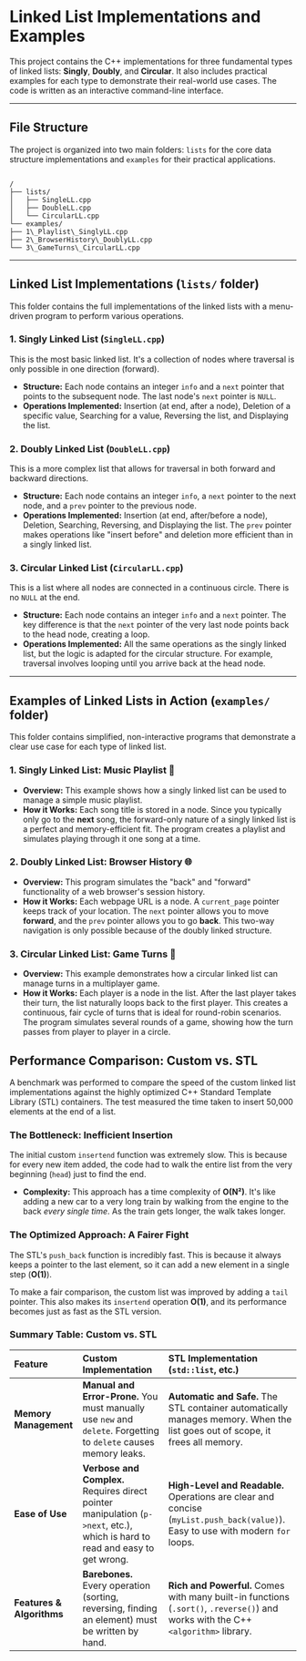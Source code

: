 # Linked List Implementations and Examples

This project contains the C++ implementations for three fundamental types of linked lists: **Singly**, **Doubly**, and **Circular**. It also includes practical examples for each type to demonstrate their real-world use cases. The code is written as an interactive command-line interface.

---

## File Structure

The project is organized into two main folders: `lists` for the core data structure implementations and `examples` for their practical applications.

```

/
├── lists/
│   ├── SingleLL.cpp
│   ├── DoubleLL.cpp
│   └── CircularLL.cpp
└── examples/
├── 1\_Playlist\_SinglyLL.cpp
├── 2\_BrowserHistory\_DoublyLL.cpp
└── 3\_GameTurns\_CircularLL.cpp

```

---

## Linked List Implementations (`lists/` folder)

This folder contains the full implementations of the linked lists with a menu-driven program to perform various operations.

### 1. Singly Linked List (`SingleLL.cpp`)
This is the most basic linked list. It's a collection of nodes where traversal is only possible in one direction (forward).

* **Structure:** Each node contains an integer `info` and a `next` pointer that points to the subsequent node. The last node's `next` pointer is `NULL`.
* **Operations Implemented:** Insertion (at end, after a node), Deletion of a specific value, Searching for a value, Reversing the list, and Displaying the list.

### 2. Doubly Linked List (`DoubleLL.cpp`)
This is a more complex list that allows for traversal in both forward and backward directions.

* **Structure:** Each node contains an integer `info`, a `next` pointer to the next node, and a `prev` pointer to the previous node.
* **Operations Implemented:** Insertion (at end, after/before a node), Deletion, Searching, Reversing, and Displaying the list. The `prev` pointer makes operations like "insert before" and deletion more efficient than in a singly linked list.

### 3. Circular Linked List (`CircularLL.cpp`)
This is a list where all nodes are connected in a continuous circle. There is no `NULL` at the end.

* **Structure:** Each node contains an integer `info` and a `next` pointer. The key difference is that the `next` pointer of the very last node points back to the head node, creating a loop.
* **Operations Implemented:** All the same operations as the singly linked list, but the logic is adapted for the circular structure. For example, traversal involves looping until you arrive back at the head node.

---

## Examples of Linked Lists in Action (`examples/` folder)

This folder contains simplified, non-interactive programs that demonstrate a clear use case for each type of linked list.

### 1. Singly Linked List: Music Playlist 🎵
* **Overview:** This example shows how a singly linked list can be used to manage a simple music playlist.
* **How it Works:** Each song title is stored in a node. Since you typically only go to the **next** song, the forward-only nature of a singly linked list is a perfect and memory-efficient fit. The program creates a playlist and simulates playing through it one song at a time.

### 2. Doubly Linked List: Browser History 🌐
* **Overview:** This program simulates the "back" and "forward" functionality of a web browser's session history.
* **How it Works:** Each webpage URL is a node. A `current_page` pointer keeps track of your location. The `next` pointer allows you to move **forward**, and the `prev` pointer allows you to go **back**. This two-way navigation is only possible because of the doubly linked structure.

### 3. Circular Linked List: Game Turns 🎲
* **Overview:** This example demonstrates how a circular linked list can manage turns in a multiplayer game.
* **How it Works:** Each player is a node in the list. After the last player takes their turn, the list naturally loops back to the first player. This creates a continuous, fair cycle of turns that is ideal for round-robin scenarios. The program simulates several rounds of a game, showing how the turn passes from player to player in a circle.

## Performance Comparison: Custom vs. STL

A benchmark was performed to compare the speed of the custom linked list implementations against the highly optimized C++ Standard Template Library (STL) containers. The test measured the time taken to insert 50,000 elements at the end of a list.

### The Bottleneck: Inefficient Insertion
The initial custom `insertend` function was extremely slow. This is because for every new item added, the code had to walk the entire list from the very beginning (`head`) just to find the end.

* **Complexity:** This approach has a time complexity of **O(N²)**. It's like adding a new car to a very long train by walking from the engine to the back *every single time*. As the train gets longer, the walk takes longer.

### The Optimized Approach: A Fairer Fight
The STL's `push_back` function is incredibly fast. This is because it always keeps a pointer to the last element, so it can add a new element in a single step (**O(1)**).

To make a fair comparison, the custom list was improved by adding a `tail` pointer. This also makes its `insertend` operation **O(1)**, and its performance becomes just as fast as the STL version.

### Summary Table: Custom vs. STL

| Feature | Custom Implementation | STL Implementation (`std::list`, etc.) |
| :--- | :--- | :--- |
| **Memory Management** | **Manual and Error-Prone.** You must manually use `new` and `delete`. Forgetting to `delete` causes memory leaks. | **Automatic and Safe.** The STL container automatically manages memory. When the list goes out of scope, it frees all memory. |
| **Ease of Use** | **Verbose and Complex.** Requires direct pointer manipulation (`p->next`, etc.), which is hard to read and easy to get wrong. | **High-Level and Readable.** Operations are clear and concise (`myList.push_back(value)`). Easy to use with modern `for` loops. |
| **Features & Algorithms** | **Barebones.** Every operation (sorting, reversing, finding an element) must be written by hand. | **Rich and Powerful.** Comes with many built-in functions (`.sort()`, `.reverse()`) and works with the C++ `<algorithm>` library. |